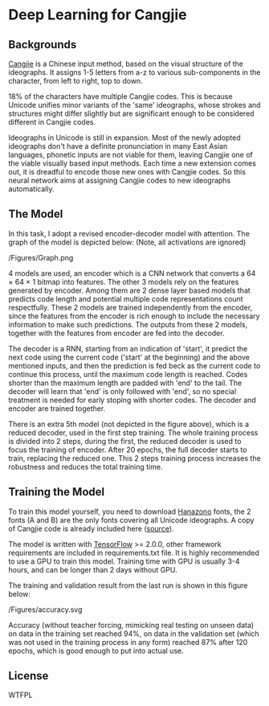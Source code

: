 # Deep Learning for Cangjie

## Backgrounds

[Cangjie](https://en.wikipedia.org/wiki/Cangjie_input_method) is a Chinese input method, based on the visual structure of the ideographs. It assigns 1-5 letters from a-z to various sub-components in the character, from left to right, top to down. 

18% of the characters have multiple Cangjie codes. This is because Unicode unifies minor variants of the 'same' ideographs, whose strokes and structures might differ slightly but are significant enough to be considered different in Cangjie codes.

Ideographs in Unicode is still in expansion. Most of the newly adopted ideographs don't have a definite pronunciation in many East Asian languages, phonetic inputs are not viable for them, leaving Cangjie one of the viable visually based input methods. Each time a new extension comes out, it is dreadful to encode those new ones with Cangjie codes. So this neural network aims at assigning Cangjie codes to new ideographs automatically.

## The Model

In this task, I adopt a revised encoder-decoder model with attention. The graph of the model is depicted below: (Note, all activations are ignored)

/Figures/Graph.png

4 models are used, an encoder which is a CNN network that converts a 64 × 64 × 1 bitmap into features. The other 3 models rely on the features generated by encoder. Among them are 2 dense layer based models that predicts code length and potential multiple code representations count respectfully. These 2 models are trained independently from the encoder, since the features from the encoder is rich enough to include the necessary information to make such predictions. The outputs from these 2 models, together with  the features from encoder are fed into the decoder.

The decoder is a RNN, starting from an indication of 'start', it predict the next code using the current code ('start' at the beginning) and the above mentioned inputs, and then the prediction is fed beck as the current code to continue this process, until the maximum code length is reached. Codes shorter than the maximum length are padded with 'end' to the tail. The decoder will learn that 'end' is only followed with 'end', so no special treatment is needed for early stoping with shorter codes. The decoder and encoder are trained together.

There is an extra 5th model (not depicted in the figure above), which is a reduced decoder, used in the first step training. The whole training process is divided into 2 steps, during the first, the reduced decoder is used to focus the training of encoder. After 20 epochs, the full decoder starts to train, replacing the reduced one. This 2 steps training process increases the robustness and reduces the total training time.

## Training the Model

To train this model yourself, you need to download [Hanazono](https://fonts.jp/hanazono/) fonts, the 2 fonts (A and B) are the only fonts covering all Unicode ideographs. A copy of Cangjie code is already included here ([source](https://github.com/rime-aca/rime-cangjie6)).

The model is written with [TensorFlow](https://www.tensorflow.org) >= 2.0.0, other framework requirements are included in requirements.txt file. It is highly recommended to use a GPU to train this model. Training time with GPU is usually 3-4 hours, and can be longer than 2 days without GPU.

The training and validation result from the last run is shown in this figure below: 

/Figures/accuracy.svg

Accuracy (without teacher forcing, mimicking real testing on unseen data) on data in the training set reached 94%, on data in the validation set (which was not used in the training process in any form) reached 87% after 120 epochs, which is good enough to put into actual use.

## License
WTFPL